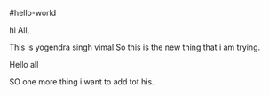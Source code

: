 #hello-world

hi All,

This is yogendra singh vimal
So this is the new thing that i am trying.

Hello all

SO one more thing i want to add tot his.
